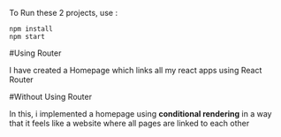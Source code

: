 To Run these 2 projects, use :
```
npm install
npm start
```

#Using Router

<p>I have created a Homepage which links all my react apps using React Router</p>

#Without Using Router

<p>In this, i implemented a homepage using <b>conditional rendering</b> in a way that it feels like a website where all pages are linked to each other</p>
